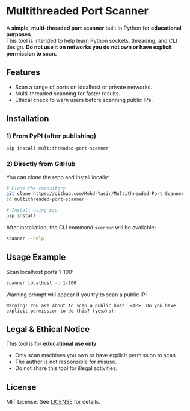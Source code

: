 # Multithreaded Port Scanner

A **simple, multi-threaded port scanner** built in Python for **educational purposes**.  
This tool is intended to help learn Python sockets, threading, and CLI design. **Do not use it on networks you do not own or have explicit permission to scan.**

## Features
- Scan a range of ports on localhost or private networks.
- Multi-threaded scanning for faster results.
- Ethical check to warn users before scanning public IPs.

## Installation

### 1) From PyPI (after publishing)
```bash
pip install multithreaded-port-scanner
```

### 2) Directly from GitHub
You can clone the repo and install locally:

```bash
# Clone the repository
git clone https://github.com/Mohd-Yasir/Multithreaded-Port-Scanner
cd multithreaded-port-scanner

# Install using pip
pip install .
```

After installation, the CLI command `scanner` will be available:

```bash
scanner --help
```

## Usage Example

Scan localhost ports 1-100:

```bash
scanner localhost -p 1-100
```

Warning prompt will appear if you try to scan a public IP:

```text
Warning! You are about to scan a public host: <IP>. Do you have explicit permission to do this? (yes/no):
```

## Legal & Ethical Notice

This tool is for **educational use only**.

- Only scan machines you own or have explicit permission to scan.
- The author is not responsible for misuse.
- Do not share this tool for illegal activities.

## License

MIT License. See [LICENSE](LICENSE) for details.
